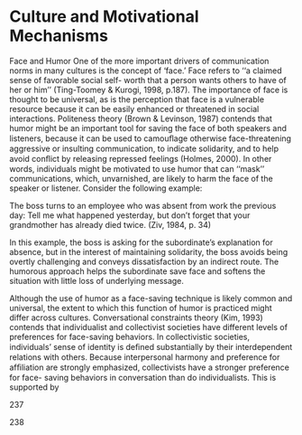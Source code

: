 # Culture and Motivational Mechanisms

Face and Humor One of the more important drivers of communication norms in many cultures is the concept of ‘face.’ Face refers to ‘‘a claimed sense of favorable social self- worth that a person wants others to have of her or him’’ (Ting-Toomey & Kurogi, 1998, p.187). The importance of face is thought to be universal, as is the perception that face is a vulnerable resource because it can be easily enhanced or threatened in social interactions. Politeness theory (Brown & Levinson, 1987) contends that humor might be an important tool for saving the face of both speakers and listeners, because it can be used to camouﬂage otherwise face-threatening aggressive or insulting communication, to indicate solidarity, and to help avoid conﬂict by releasing repressed feelings (Holmes, 2000). In other words, individuals might be motivated to use humor that can ‘‘mask’’ communications, which, unvarnished, are likely to harm the face of the speaker or listener. Consider the following example:

The boss turns to an employee who was absent from work the previous day: Tell me what happened yesterday, but don’t forget that your grandmother has already died twice. (Ziv, 1984, p. 34)

In this example, the boss is asking for the subordinate’s explanation for absence, but in the interest of maintaining solidarity, the boss avoids being overtly challenging and conveys dissatisfaction by an indirect route. The humorous approach helps the subordinate save face and softens the situation with little loss of underlying message.

Although the use of humor as a face-saving technique is likely common and universal, the extent to which this function of humor is practiced might differ across cultures. Conversational constraints theory (Kim, 1993) contends that individualist and collectivist societies have different levels of preferences for face-saving behaviors. In collectivistic societies, individuals’ sense of identity is deﬁned substantially by their interdependent relations with others. Because interpersonal harmony and preference for afﬁliation are strongly emphasized, collectivists have a stronger preference for face- saving behaviors in conversation than do individualists. This is supported by

237

238